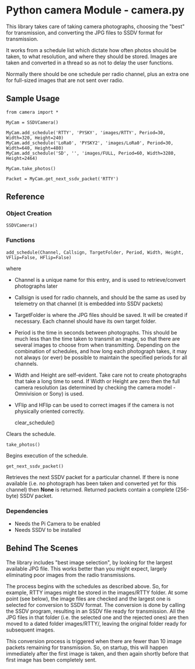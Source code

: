 # Python camera Module - camera.py

This library takes care of taking camera photographs, choosing the "best" for transmission, and converting the JPG files to SSDV format for transmission.

It works from a schedule list which dictate how often photos should be taken, to what resolution, and where they should be stored.  Images are taken and converted in a thread so as not to delay the user functions.

Normally there should be one schedule per radio channel, plus an extra one for full-sized images that are not sent over radio. 

## Sample Usage

	from camera import *

	MyCam = SSDVCamera()
	
	MyCam.add_schedule('RTTY', 'PYSKY', 'images/RTTY', Period=30, Width=320, Height=240)
	MyCam.add_schedule('LoRa0', 'PYSKY2', 'images/LoRa0', Period=30, Width=640, Height=480)
	MyCam.add_schedule('SD', '', 'images/FULL, Period=60, Width=3280, Height=2464)

	MyCam.take_photos()

	Packet = MyCam.get_next_ssdv_packet('RTTY')
	

## Reference

### Object Creation

	SSDVCamera()

### Functions

	add_schedule(Channel, Callsign, TargetFolder, Period, Width, Height, VFlip=False, HFlip=False)

where

- Channel is a unique name for this entry, and is used to retrieve/convert photographs later
- Callsign is used for radio channels, and should be the same as used by telemetry on that channel (it is embedded into SSDV packets)
- TargetFolder is where the JPG files should be saved.  It will be created if necessary.  Each channel should have its own target folder.
- Period is the time in seconds between photographs.  This should be much less than the time taken to transmit an image, so that there are several images to choose from when transmitting.  Depending on the combination of schedules, and how long each photograph takes, it may not always (or ever) be possible to maintain the specified periods for all channels.
- Width and Height are self-evident.  Take care not to create photographs that take a long time to send.  If Width or Height are zero then the full camera resolution (as determined by checking the camera model - Omnivision or Sony) is used.
- VFlip and HFlip can be used to correct images if the camera is not physically oriented correctly. 


	clear_schedule()

Clears the schedule.

	take_photos()

Begins execution of the schedule.

	get_next_ssdv_packet()

Retrieves the next SSDV packet for a particular channel.  If there is none available (i.e. no photograph has been taken and converted yet for this channel) then **None** is returned.  Returned packets contain a complete (256-byte) SSDV packet.

### Dependencies

- Needs the Pi Camera to be enabled
- Needs SSDV to be installed

## Behind The Scenes

The library includes "best image selection", by looking for the largest available JPG file.  This works better than you might expect, largely eliminating poor images from the radio transmissions.

The process begins with the schedules as described above.  So, for example, RTTY images might be stored in the images/RTTY folder.  At some point (see below), the image files are checked and the largest one is selected for conversion to SSDV format.  The conversion is done by calling the SSDV program, resulting in an SSDV file ready for transmission.  All the JPG files in that folder (i.e. the selected one and the rejected ones) are then moved to a dated folder images/RTTY/<date>, leaving the original folder ready for subsequent images.

This conversion process is triggered when there are fewer than 10 image packets remaining for transmission.  So, on startup, this will happen immediately after the first image is taken, and then again shortly before that first image has been completely sent.